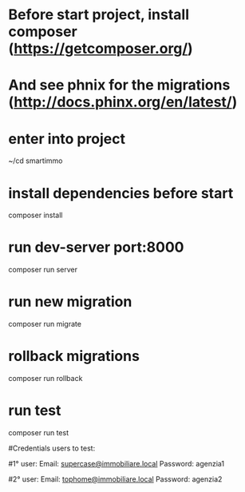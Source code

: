 # Before start project, install composer (https://getcomposer.org/)
# And see phnix for the migrations (http://docs.phinx.org/en/latest/)

# enter into project
 ~/cd smartimmo

# install dependencies before start
composer install

# run dev-server port:8000
composer run server

# run new migration 
composer run migrate

# rollback migrations 
composer run rollback

# run test
composer run test


#Credentials users to test:

#1° user:
Email: supercase@immobiliare.local
Password: agenzia1

#2° user:
Email: tophome@immobiliare.local
Password: agenzia2